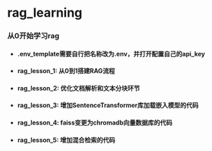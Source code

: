 # rag_learning
### 从0开始学习rag
- #### .env_template需要自行把名称改为.env，并打开配置自己的api_key
- #### rag_lesson_1: 从0到1搭建RAG流程
- #### rag_lesson_2: 优化文档解析和文本分块环节
- #### rag_lesson_3: 增加SentenceTransformer库加载嵌入模型的代码
- #### rag_lesson_4: faiss变更为chromadb向量数据库的代码
- #### rag_lesson_5: 增加混合检索的代码